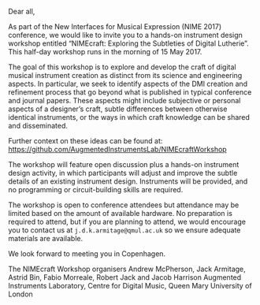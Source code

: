Dear all,

As part of the New Interfaces for Musical Expression (NIME 2017) conference, we would like to invite you to a hands-on instrument design workshop entitled “NIMEcraft: Exploring the Subtleties of Digital Lutherie”. This half-day workshop runs in the morning of 15 May 2017.

The goal of this workshop is to explore and develop the craft of digital musical instrument creation as distinct from its science and engineering aspects. In particular, we seek to identify aspects of the DMI creation and refinement process that go beyond what is published in typical conference and journal papers. These aspects might include subjective or personal aspects of a designer’s craft, subtle differences between otherwise identical instruments, or the ways in which craft knowledge can be shared and disseminated.

Further context on these ideas can be found at:
https://github.com/AugmentedInstrumentsLab/NIMEcraftWorkshop

The workshop will feature open discussion plus a hands-on instrument design activity, in which participants will adjust and improve the subtle details of an existing instrument design. Instruments will be provided, and no programming or circuit-building skills are required.

The workshop is open to conference attendees but attendance may be limited based on the amount of available hardware. No preparation is required to attend, but if you are planning to attend, we would encourage you to contact us at `j.d.k.armitage@qmul.ac.uk` so we ensure adequate materials are available.

We look forward to meeting you in Copenhagen.

The NIMEcraft Workshop organisers
Andrew McPherson, Jack Armitage, Astrid Bin, Fabio Morreale, Robert Jack and  Jacob Harrison
Augmented Instruments Laboratory, Centre for Digital Music, Queen Mary University of London
